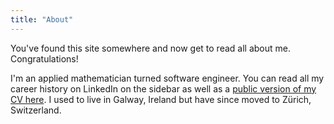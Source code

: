 ```yaml
---
title: "About"
---
```


You've found this site somewhere and now get to read all about me. Congratulations!

I'm an applied mathematician turned software engineer. You can read all my career history on LinkedIn on the sidebar as well as a [public version of my CV here](/public_cv.pdf). I used to live in Galway, Ireland but have since moved to Zürich, Switzerland.
